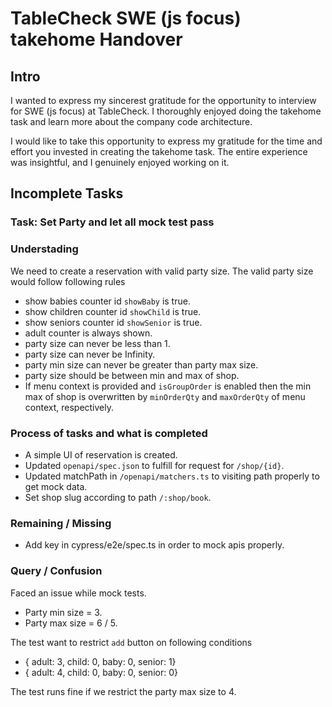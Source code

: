 # TableCheck SWE (js focus) takehome Handover

## Intro

I wanted to express my sincerest gratitude for the opportunity to interview for SWE (js focus) at TableCheck. I thoroughly enjoyed doing the takehome task and learn more about the company code architecture.

I would like to take this opportunity to express my gratitude for the time and effort you invested in creating the takehome task. The entire experience was insightful, and I genuinely enjoyed working on it.


## Incomplete Tasks

### Task: Set Party and let all mock test pass

### Understading

We need to create a reservation with valid party size. The valid party size would follow following rules
- show babies counter id `showBaby` is true.
- show children counter id `showChild` is true.
- show seniors counter id `showSenior` is true.
- adult counter is always shown.
- party size can never be less than 1.
- party size can never be Infinity.
- party min size can never be greater than party max size.
- party size should be between min and max of shop.
- If menu context is provided and `isGroupOrder` is enabled then the min max of shop is overwritten by `minOrderQty` and `maxOrderQty` of menu context, respectively.

### Process of tasks and what is completed

- A simple UI of reservation is created.
- Updated `openapi/spec.json` to fulfill for request for `/shop/{id}`.
- Updated matchPath in `/openapi/matchers.ts` to visiting path properly to get mock data.
- Set shop slug according to path `/:shop/book`.

### Remaining / Missing

- Add key in cypress/e2e/spec.ts in order to mock apis properly.


### Query / Confusion

Faced an issue while mock tests. 
- Party min size = 3.
- Party max size = 6 / 5.

The test want to restrict `add` button on following conditions
- { adult: 3, child: 0, baby: 0, senior: 1}
- { adult: 4, child: 0, baby: 0, senior: 0}

The test runs fine if we restrict the party max size to 4.